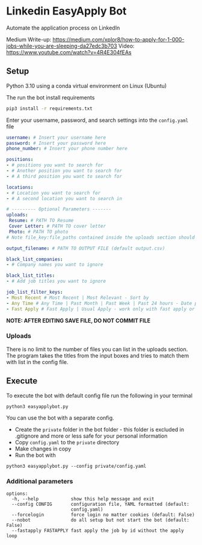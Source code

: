 # Linkedin EasyApply Bot
Automate the application process on LinkedIn

Medium Write-up: https://medium.com/xplor8/how-to-apply-for-1-000-jobs-while-you-are-sleeping-da27edc3b703
Video: https://www.youtube.com/watch?v=4R4E304fEAs

## Setup 

Python 3.10 using a conda virtual environment on Linux (Ubuntu)

The run the bot install requirements
```bash
pip3 install -r requirements.txt
```

Enter your username, password, and search settings into the `config.yaml` file

```yaml
username: # Insert your username here
password: # Insert your password here
phone_number: # Insert your phone number here

positions:
- # positions you want to search for
- # Another position you want to search for
- # A third position you want to search for

locations:
- # Location you want to search for
- # A second location you want to search in 

# --------- Optional Parameters -------
uploads:
 Resume: # PATH TO Resume 
 Cover Letter: # PATH TO cover letter
 Photo: # PATH TO photo
# Note file_key:file_paths contained inside the uploads section should be writted without a dash ('-') 

output_filename: # PATH TO OUTPUT FILE (default output.csv)

black_list_companies:
- # Company names you want to ignore

black_list_titles:
- # Add job titles you want to ignore

job_list_filter_keys:
- Most Recent # Most Recent | Most Relevant - Sort by
- Any Time # Any Time | Past Month | Past Week | Past 24 hours - Date posted
- Fast Apply # Fast Apply | Usual Apply - work only with fast apply or get the full job list
```
__NOTE: AFTER EDITING SAVE FILE, DO NOT COMMIT FILE__

### Uploads

There is no limit to the number of files you can list in the uploads section. 
The program takes the titles from the input boxes and tries to match them with 
list in the config file.

## Execute

To execute the bot with default config file run the following in your terminal
```
python3 easyapplybot.py
```
You can use the bot with a separate config.
- Create the ```private``` folder in the bot folder - this folder is excluded in .gitignore and more or less safe for your personal information
- Copy ```config.yaml``` to the ```private``` directory
- Make changes in copy
- Run the bot with
```
python3 easyapplybot.py --config private/config.yaml
```
### Additional parameters
```
options:
  -h, --help            show this help message and exit
  --config CONFIG       configuration file, YAML formatted (default:
                        config.yaml)
  --forcelogin          force login no matter cookies (default: False)
  --nobot               do all setup but not start the bot (default: False)
  --fastapply FASTAPPLY fast apply the job by id without the apply loop

```